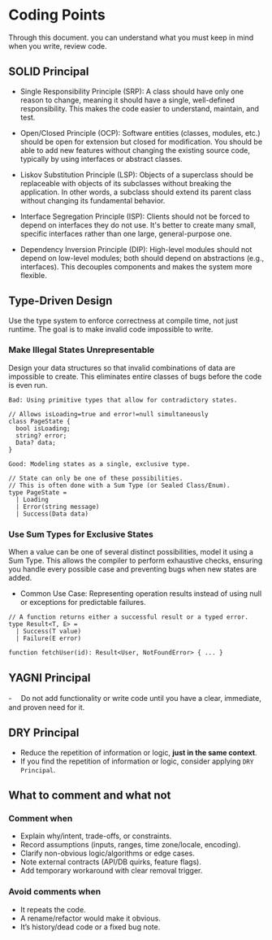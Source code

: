 # Coding Points

Through this document. you can understand what you must keep in mind when you write, review code.

## SOLID Principal

- Single Responsibility Principle (SRP): A class should have only one reason to change, meaning it should have a single, well-defined responsibility. This makes the code easier to understand, maintain, and test.

- Open/Closed Principle (OCP): Software entities (classes, modules, etc.) should be open for extension but closed for modification. You should be able to add new features without changing the existing source code, typically by using interfaces or abstract classes.

- Liskov Substitution Principle (LSP): Objects of a superclass should be replaceable with objects of its subclasses without breaking the application. In other words, a subclass should extend its parent class without changing its fundamental behavior.

- Interface Segregation Principle (ISP): Clients should not be forced to depend on interfaces they do not use. It's better to create many small, specific interfaces rather than one large, general-purpose one.

- Dependency Inversion Principle (DIP): High-level modules should not depend on low-level modules; both should depend on abstractions (e.g., interfaces). This decouples components and makes the system more flexible.

## Type-Driven Design

Use the type system to enforce correctness at compile time, not just runtime. The goal is to make invalid code impossible to write.

### Make Illegal States Unrepresentable

Design your data structures so that invalid combinations of data are impossible to create. This eliminates entire classes of bugs before the code is even run.

```
Bad: Using primitive types that allow for contradictory states.

// Allows isLoading=true and error!=null simultaneously
class PageState {
  bool isLoading;
  string? error;
  Data? data;
}
```

```
Good: Modeling states as a single, exclusive type.

// State can only be one of these possibilities.
// This is often done with a Sum Type (or Sealed Class/Enum).
type PageState =
  | Loading
  | Error(string message)
  | Success(Data data)

```

### Use Sum Types for Exclusive States

When a value can be one of several distinct possibilities, model it using a Sum Type. This allows the compiler to perform exhaustive checks, ensuring you handle every possible case and preventing bugs when new states are added.

- Common Use Case: Representing operation results instead of using null or exceptions for predictable failures.

```
// A function returns either a successful result or a typed error.
type Result<T, E> =
  | Success(T value)
  | Failure(E error)

function fetchUser(id): Result<User, NotFoundError> { ... }
```

## YAGNI Principal

-　 Do not add functionality or write code until you have a clear, immediate, and proven need for it.

## DRY Principal

- Reduce the repetition of information or logic, **just in the same context**.
- If you find the repetition of information or logic, consider applying `DRY Principal`.

## What to comment and what not

### Comment when

- Explain why/intent, trade-offs, or constraints.
- Record assumptions (inputs, ranges, time zone/locale, encoding).
- Clarify non-obvious logic/algorithms or edge cases.
- Note external contracts (API/DB quirks, feature flags).
- Add temporary workaround with clear removal trigger.

### Avoid comments when

- It repeats the code.
- A rename/refactor would make it obvious.
- It’s history/dead code or a fixed bug note.
